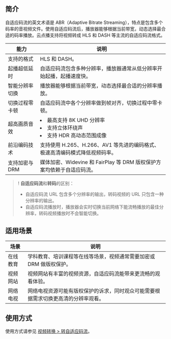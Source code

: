 ## 简介

自适应码流的英文术语是 ABR（Adaptive Bitrate Streaming），特点是包含多个码率的音视频文件。使用自适应码流后，播放器能够根据当前带宽，动态选择最合适的码率播放。云点播支持将视频转成 HLS 和 DASH 等主流的自适应码流格式。

| 能力 | 说明 |
| -- | -- |
| 支持的格式 | HLS 和 DASH。 |
| 起播超低延时 | 自适应码流包含多种分辨率，播放器通常从低分辨率开始起播，起播速度快。 |
| 智能分辨率切换 | 播放器能够根据当前带宽，动态选择最合适的分辨率播放。 |
| 切换过程零卡顿 | 自适应码流中各个分辨率做到帧对齐，切换过程中零卡顿。 |
| 超高画质音效 | <li>最高支持 8K UHD 分辨率</li><li>支持立体环绕声</li><li>支持 HDR 高动态范围成像</li>
| 前沿编码技术 | 支持使用 H.265、H.266、AV1 等先进的编码格式、极速高清编码模式降低视频码率。 |
| 支持加密与 DRM | 媒体加密、Widevine 和 FairPlay 等 DRM 版权保护方案均依赖于自适应码流。|


>! **自适应码流**和**转码**的区别：
>- 自适应码流 URL 包含多个分辨率的输出，转码视频的 URL 只包含一种分辨率的输出。
>- 自适应码流播放时，播放器会实时切换当前网络下能流畅播放的最佳分辨率，转码视频播放时不会智能切换。

## 适用场景

| 场景 | 说明 |
| -- | -- |
| 在线教育 | 学科教育、培训课程等在线等场景，视频通常需要加密或 DRM 做版权保护。 |
| 视频网站 | 视频网站有丰富的视频资源，自适应码流能带来更流畅的观看体验。  |
| 网络电视 | 网络电视资源可能有版权保护的诉求，同时观众可能需要根据需求切换更高清的分辨率观看。 |

## 使用方式

使用方式请参见 [ 视频转换 > 转自适应码流](https://cloud.tencent.com/document/product/266/34071)。
